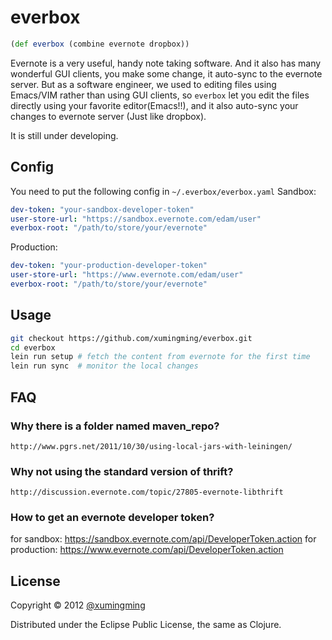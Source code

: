 # everbox

```clojure
(def everbox (combine evernote dropbox))
```

Evernote is a very useful, handy note taking software. And it also has many
wonderful GUI clients, you make some change, it auto-sync to the evernote server.
But as a software engineer, we used to editing files using Emacs/VIM rather than
using GUI clients, so `everbox` let you edit the files directly using your
favorite editor(Emacs!!), and it also auto-sync your changes to evernote server
(Just like dropbox).

It is still under developing.

## Config

You need to put the following config in `~/.everbox/everbox.yaml`
Sandbox:
```yaml
dev-token: "your-sandbox-developer-token"
user-store-url: "https://sandbox.evernote.com/edam/user"
everbox-root: "/path/to/store/your/evernote"
```
Production:
```yaml
dev-token: "your-production-developer-token"
user-store-url: "https://www.evernote.com/edam/user"
everbox-root: "/path/to/store/your/evernote"
```

## Usage

```bash
git checkout https://github.com/xumingming/everbox.git
cd everbox
lein run setup # fetch the content from evernote for the first time
lein run sync  # monitor the local changes
```
## FAQ
### Why there is a folder named maven_repo?
    http://www.pgrs.net/2011/10/30/using-local-jars-with-leiningen/

### Why not using the standard version of thrift?
    http://discussion.evernote.com/topic/27805-evernote-libthrift

### How to get an evernote developer token?
for sandbox:
    https://sandbox.evernote.com/api/DeveloperToken.action
for production:
    https://www.evernote.com/api/DeveloperToken.action

## License

Copyright © 2012 [@xumingming](https://github.com/xumingming)

Distributed under the Eclipse Public License, the same as Clojure.
